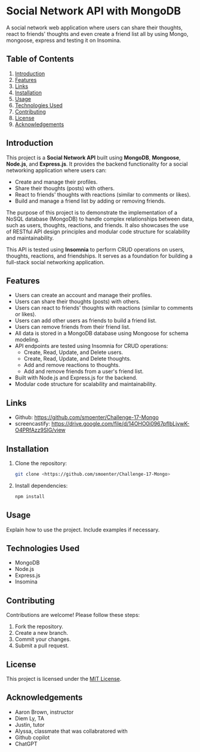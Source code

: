 # Social Network API with MongoDB
A social network web application where users can share their thoughts, react to friends' thoughts and even create a friend list all by using Mongo, mongoose, express and testing it on Insomina. 

## Table of Contents
1. [Introduction](#introduction)
2. [Features](#features)
3. [Links](#links)
4. [Installation](#installation)
5. [Usage](#usage)
6. [Technologies Used](#technologies-used)
7. [Contributing](#contributing)
8. [License](#license)
9. [Acknowledgements](#acknowledgements)

## Introduction
This project is a **Social Network API** built using **MongoDB**, **Mongoose**, **Node.js**, and **Express.js**. It provides the backend functionality for a social networking application where users can:

- Create and manage their profiles.
- Share their thoughts (posts) with others.
- React to friends' thoughts with reactions (similar to comments or likes).
- Build and manage a friend list by adding or removing friends.

The purpose of this project is to demonstrate the implementation of a NoSQL database (MongoDB) to handle complex relationships between data, such as users, thoughts, reactions, and friends. It also showcases the use of RESTful API design principles and modular code structure for scalability and maintainability. 

This API is tested using **Insomnia** to perform CRUD operations on users, thoughts, reactions, and friendships. It serves as a foundation for building a full-stack social networking application.

## Features
- Users can create an account and manage their profiles.
- Users can share their thoughts (posts) with others.
- Users can react to friends' thoughts with reactions (similar to comments or likes).
- Users can add other users as friends to build a friend list.
- Users can remove friends from their friend list.
- All data is stored in a MongoDB database using Mongoose for schema modeling.
- API endpoints are tested using Insomnia for CRUD operations:
  - Create, Read, Update, and Delete users.
  - Create, Read, Update, and Delete thoughts.
  - Add and remove reactions to thoughts.
  - Add and remove friends from a user's friend list.
- Built with Node.js and Express.js for the backend.
- Modular code structure for scalability and maintainability.

## Links
- Github: https://github.com/smoenter/Challenge-17-Mongo
- screencastify: https://drive.google.com/file/d/14OHO0i0967pflbLjvwK-O4PRfAzz9SlG/view

## Installation
1. Clone the repository:  
    ```bash
    git clone <https://github.com/smoenter/Challenge-17-Mongo>
    ```
2. Install dependencies:  
    ```bash
    npm install
    ```

## Usage
Explain how to use the project. Include examples if necessary.

## Technologies Used
- MongoDB
- Node.js
- Express.js
- Insomina 

## Contributing
Contributions are welcome! Please follow these steps:
1. Fork the repository.
2. Create a new branch.
3. Commit your changes.
4. Submit a pull request.

## License
This project is licensed under the [MIT License](LICENSE).

## Acknowledgements
- Aaron Brown, instructor
- Diem Ly, TA 
- Justin, tutor
- Alyssa, classmate that was collabratored with 
- Github copilot
- ChatGPT